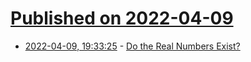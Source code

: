 # [Published on 2022-04-09](index.md)

* [2022-04-09, 19:33:25](https://news.ycombinator.com/item?id=30971234) - [Do the Real Numbers Exist?](https://blog.kevmod.com/2022/04/09/do-the-real-numbers-exist/)
